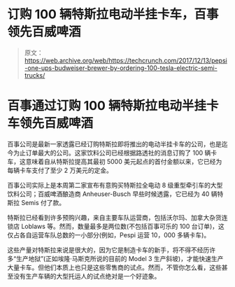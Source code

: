 # 订购 100 辆特斯拉电动半挂卡车，百事领先百威啤酒

> 原文：<https://web.archive.org/web/https://techcrunch.com/2017/12/13/pepsi-one-ups-budweiser-brewer-by-ordering-100-tesla-electric-semi-trucks/>

# 百事通过订购 100 辆特斯拉电动半挂卡车领先百威啤酒

百事公司是最新一家透露已经订购特斯拉即将推出的电动半挂卡车的公司，也是迄今为止订单最大的公司。这家饮料公司已经根据路透社的消息订购了 100 辆卡车，这意味着自从特斯拉提高其最初 5000 美元起点的首付金额以来，它已经为每辆卡车支付了至少 2 万美元的定金。

百事公司实际上是本周第二家宣布有意购买特斯拉全电动 8 级重型牵引车的大型饮料公司；百威啤酒酿造商 Anheuser-Busch 早些时候透露，它已经为 40 辆特斯拉 Semis 付了款。

特斯拉已经看到许多预购兴趣，来自主要车队运营商，包括沃尔玛、加拿大杂货连锁店 Loblaws 等。然而，数量最多是两位数(不包括百事可乐的 100 台订单)，这仅占各自运营车队总数的一小部分(例如，Pespi 运营 10，000 多辆卡车)。

这些产量对特斯拉来说是很大的，因为它是制造卡车的新手，将不得不经历许多“生产地狱”(正如埃隆·马斯克所说的目前的 Model 3 生产斜坡)，才能快速生产大量卡车。但他们本质上也只是这些零售商的试点。然而，不管你怎么看，这些甚至没有生产车辆的大型托运人的试点绝对是一个好迹象。